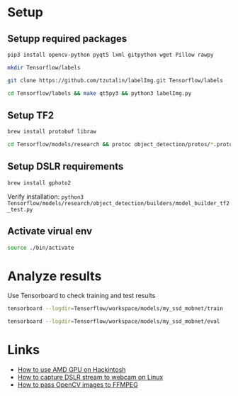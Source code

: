 # Setup

## Setupp required packages
```bash
pip3 install opencv-python pyqt5 lxml gitpython wget Pillow rawpy
```

```bash
mkdir Tensorflow/labels
```

```bash
git clone https://github.com/tzutalin/labelImg.git Tensorflow/labels
```

```bash
cd Tensorflow/labels && make qt5py3 && python3 labelImg.py
```

## Setup TF2
```bash
brew install protobuf libraw
```

```bash
cd Tensorflow/models/research && protoc object_detection/protos/*.proto --python_out=. && cp object_detection/packages/tf2/setup.py . &&
```

## Setup DSLR requirements
```bash
brew install gphoto2
```

Verify installation: `python3 Tensorflow/models/research/object_detection/builders/model_builder_tf2_test.py`
## Activate virual env
```bash
source ./bin/activate
```

# Analyze results 
Use Tensorboard to check training and test results

```bash
tensorboard --logdir=Tensorflow/workspace/models/my_ssd_mobnet/train
```

```bash
tensorboard --logdir=Tensorflow/workspace/models/my_ssd_mobnet/eval
```

# Links
* [How to use AMD GPU on Hackintosh](https://kenthinson.com/machine-learning-with-gpu-on-mac-osx/)
* [How to capture DSLR stream to webcam on Linux](https://medium.com/nerdery/dslr-webcam-setup-for-linux-9b6d1b79ae22)
* [How to pass OpenCV images to FFMPEG](https://stackoverflow.com/questions/34167691/pipe-opencv-images-to-ffmpeg-using-python)

